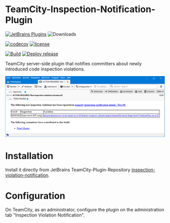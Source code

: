 # TeamCity-Inspection-Notification-Plugin
[![JetBrains Plugins](https://img.shields.io/jetbrains/plugin/v/12382)](https://plugins.jetbrains.com/plugin/12382-inspection-violation-notification)
![Downloads](https://img.shields.io/jetbrains/plugin/d/12382)

[![codecov](https://codecov.io/gh/frimtec/teamcity-inspection-notification-plugin/branch/master/graph/badge.svg?token=PA2AUVHJNI)](https://codecov.io/gh/frimtec/teamcity-inspection-notification-plugin)
[![license](https://img.shields.io/badge/License-Apache%202.0-blue.svg)](https://opensource.org/licenses/Apache-2.0)

[![Build](https://github.com/frimtec/teamcity-inspection-notification-plugin/workflows/Build/badge.svg)](https://github.com/frimtec/teamcity-inspection-notification-plugin/actions?query=workflow%3ABuild)
[![Deploy release](https://github.com/frimtec/teamcity-inspection-notification-plugin/workflows/Deploy%20release/badge.svg)](https://github.com/frimtec/teamcity-inspection-notification-plugin/actions?query=workflow%3A%22Deploy+release%22)

TeamCity server-side plugin that notifies committers about newly introduced code inspection violations.

![Screen shot of app](images/email.png "Screen shot of the notification")

# Installation

Install it directly from JetBrains TeamCity-Plugin-Repository [inspection-violation-notification](https://plugins.jetbrains.com/plugin/12382-inspection-violation-notification).

# Configuration

On TeamCity, as an administrator, configure the plugin on the administration tab "Inspection Violation Notification".

